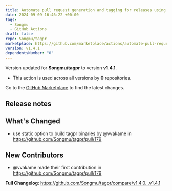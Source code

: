 ```yaml
---
title: Automate pull request generation and tagging for releases using tagpr
date: 2024-09-09 16:46:22 +00:00
tags:
  - Songmu
  - GitHub Actions
draft: false
repo: Songmu/tagpr
marketplace: https://github.com/marketplace/actions/automate-pull-request-generation-and-tagging-for-releases-using-tagpr
version: v1.4.1
dependentsNumber: "0"
---
```



Version updated for **Songmu/tagpr** to version **v1.4.1**.
- This action is used across all versions by **0** repositories.

Go to the [GitHub Marketplace](https://github.com/marketplace/actions/automate-pull-request-generation-and-tagging-for-releases-using-tagpr) to find the latest changes.

## Release notes

<!-- Release notes generated using configuration in .github/release.yml at 905973a7b1c3b2a0698b5e41008f22798a19cf01 -->

## What's Changed
* use static option to build tagpr binaries by @vvakame in https://github.com/Songmu/tagpr/pull/179

## New Contributors
* @vvakame made their first contribution in https://github.com/Songmu/tagpr/pull/179

**Full Changelog**: https://github.com/Songmu/tagpr/compare/v1.4.0...v1.4.1
